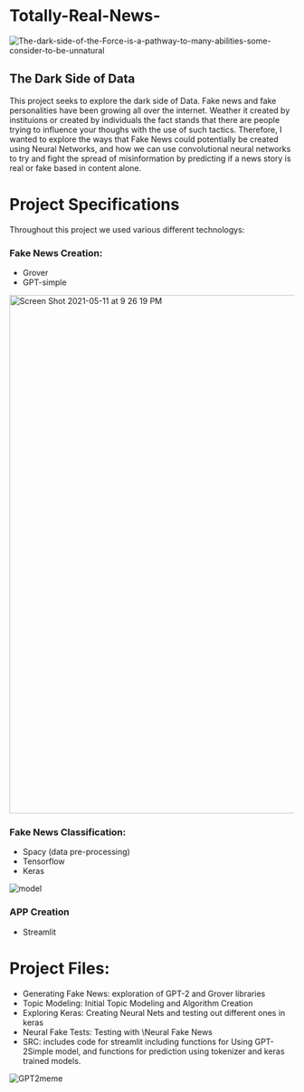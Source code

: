 

# Totally-Real-News-

![The-dark-side-of-the-Force-is-a-pathway-to-many-abilities-some-consider-to-be-unnatural](https://user-images.githubusercontent.com/1562979/119338852-6c17b800-bc88-11eb-95f0-02a6256ead2e.jpeg)

## The Dark Side of Data

This project seeks to explore the dark side of Data. Fake news and fake personalities have been growing all over the internet. Weather it created by instituions or created by individuals the fact stands that there are people trying to influence your thoughs with the use of such tactics. Therefore, I wanted to explore the ways that Fake News could potentially be created using Neural Networks, and how we can use convolutional neural networks to try and fight the spread of misinformation by predicting if a news story is real or fake based in content alone. 


# Project Specifications
Throughout this project we used various different technologys:

### Fake News Creation:
- Grover
- GPT-simple

<img width="917" alt="Screen Shot 2021-05-11 at 9 26 19 PM" src="https://user-images.githubusercontent.com/1562979/119368438-ed804200-bcaa-11eb-88a0-77923b5937a1.png">

### Fake News Classification:
- Spacy (data pre-processing)
- Tensorflow
- Keras

![model](https://user-images.githubusercontent.com/1562979/119368328-c9bcfc00-bcaa-11eb-94fa-1f747b36e2b2.jpg)


### APP Creation
- Streamlit

# Project Files:
- Generating Fake News: exploration of GPT-2 and Grover libraries
- Topic Modeling: Initial Topic Modeling and Algorithm Creation
- Exploring Keras: Creating Neural Nets and testing out different ones in keras
- Neural Fake Tests: Testing with  \Neural Fake News
- SRC: includes code for streamlit including functions for Using GPT-2Simple model, and functions for prediction using tokenizer and keras trained models.

![GPT2meme](https://user-images.githubusercontent.com/1562979/119368575-156fa580-bcab-11eb-9b99-8c6729de169f.jpeg)





